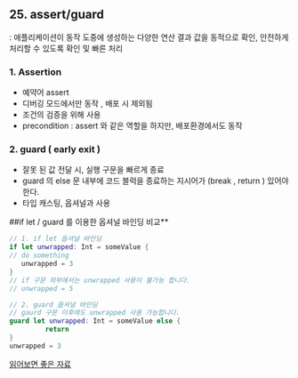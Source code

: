## 25. assert/guard 
: 애플리케이션이 동작 도중에 생성하는 다양한 연산 결과 값을 동적으로 확인, 안전하게 처리할 수 있도록 확인 및 빠른 처리 

### 1. Assertion
- 예약어 assert
- 디버깅 모드에서만 동작 , 배포 시 제외됨
- 조건의 검증을 위해 사용 
- precondition  : assert 와 같은 역할을 하지만, 배포환경에서도 동작 

### 2. guard ( early exit )
- 잘못 된 값 전달 시, 실행 구문을 빠르게 종료 
- guard 의 else 문 내부에 코드 블럭을 종료하는 지시어가 (break , return ) 있어야 한다. 
- 타입 캐스팅, 옵셔널과 사용


##if let / guard  를 이용한 옵셔널 바인딩 비교**

```Swift 
// 1. if let 옵셔널 바인딩
if let unwrapped: Int = someValue { 
// do something
   unwrapped = 3
} 
// if 구문 외부에서는 unwrapped 사용이 불가능 합니다.
// unwrapped = 5 

// 2. guard 옵셔널 바인딩
// gaurd 구문 이후에도 unwrapped 사용 가능합니다.
guard let unwrapped: Int = someValue else {
         return 
}
unwrapped = 3
```

[읽어보면 좋은 자료](http://seorenn.blogspot.com/2016/05/swift-assertion.html )

